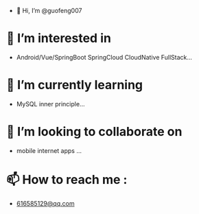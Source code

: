 - 👋 Hi, I’m @guofeng007
# 👀 I’m interested in 
- Android/Vue/SpringBoot SpringCloud CloudNative FullStack...
# 🌱 I’m currently learning 
- MySQL inner principle...
# 💞️ I’m looking to collaborate on 
- mobile internet apps ...
# 📫 How to reach me :
- 616585129@qq.com 

<!---
guofeng007/guofeng007 is a ✨ special ✨ repository because its `README.md` (this file) appears on your GitHub profile.
You can click the Preview link to take a look at your changes.
--->
